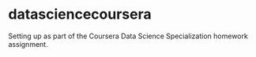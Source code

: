 datasciencecoursera
===================

Setting up as part of the Coursera Data Science Specialization homework assignment.
